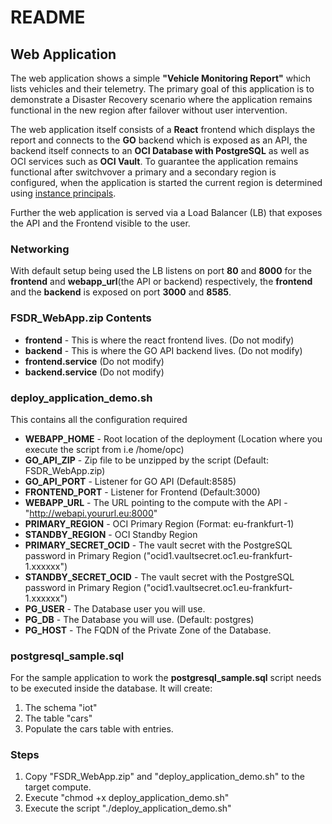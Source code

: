 # README

## Web Application

The web application shows a simple **"Vehicle Monitoring Report"** which lists vehicles and their telemetry. The primary goal of this application is to demonstrate a Disaster Recovery scenario where the application remains functional in the new region after failover without user intervention.

The web application itself consists of a **React** frontend which displays the report and connects to the **GO** backend which is exposed as an API, the backend itself connects to an **OCI Database with PostgreSQL** as well as OCI services such as **OCI Vault**. To guarantee the application remains functional after switchvover a primary and a secondary region is configured, when the application is started the current region is determined using [instance principals](https://github.com/oracle/oci-go-sdk/blob/master/example/example_instance_principals_test.go).

Further the web application is served via a Load Balancer (LB) that exposes the API and the Frontend visible to the user. 

### Networking

With default setup being used the LB listens on port **80** and **8000** for the **frontend** and **webapp_url**(the API or backend) respectively, the **frontend** and the **backend** is exposed on port **3000** and **8585**.

### FSDR_WebApp.zip Contents

- **frontend** - This is where the react frontend lives. (Do not modify)
- **backend** - This is where the GO API backend lives. (Do not modify)
- **frontend.service** (Do not modify)
- **backend.service** (Do not modify)

### deploy_application_demo.sh

This contains all the configuration required

- **WEBAPP_HOME** - Root location of the deployment (Location where you execute the script from i.e /home/opc)
- **GO_API_ZIP** - Zip file to be unzipped by the script (Default: FSDR_WebApp.zip)
- **GO_API_PORT** - Listener for GO API (Default:8585)
- **FRONTEND_PORT** - Listener for Frontend (Default:3000)
- **WEBAPP_URL** - The URL pointing to the compute with the API - "http://webapi.yoururl.eu:8000"
- **PRIMARY_REGION** - OCI Primary Region (Format: eu-frankfurt-1)
- **STANDBY_REGION** - OCI Standby Region
- **PRIMARY_SECRET_OCID** - The vault secret with the PostgreSQL password in Primary Region ("ocid1.vaultsecret.oc1.eu-frankfurt-1.xxxxxx")
- **STANDBY_SECRET_OCID** - The vault secret with the PostgreSQL password in Primary Region ("ocid1.vaultsecret.oc1.eu-frankfurt-1.xxxxxx")
- **PG_USER** - The Database user you will use.
- **PG_DB** - The Database you will use. (Default: postgres)
- **PG_HOST** - The FQDN of the Private Zone of the Database.

### postgresql_sample.sql

For the sample application to work the **postgresql_sample.sql** script needs to be executed inside the database.
It will create:

1. The schema "iot"
2. The table "cars"
3. Populate the cars table with entries.

### Steps

1. Copy "FSDR_WebApp.zip" and "deploy_application_demo.sh" to the target compute.
2. Execute "chmod +x deploy_application_demo.sh"
3. Execute the script "./deploy_application_demo.sh"
